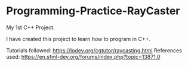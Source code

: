 # Programming-Practice-RayCaster
My 1st C++ Project.

I have created this project to learn how to program in C++.

Tutorials followed: https://lodev.org/cgtutor/raycasting.html
References used: https://en.sfml-dev.org/forums/index.php?topic=13871.0
